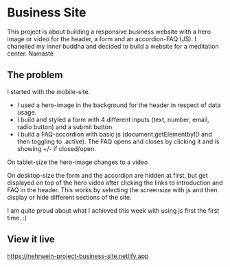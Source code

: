 # Business Site

This project is about building a responsive business website with a hero image or video for the header, a form and an accordion-FAQ (JS). I chanelled my inner buddha and decided to build a website for a meditation center. Namasté 

## The problem

I started with the mobile-site. 
- I used a hero-image in the background for the header in respect of data usage.
- I build and styled a form with 4 different inputs (text, number, email, radio button) and a submit button
- I build a FAQ-accordion with basic js (document.getElementbyID and then toggling to .active). The FAQ opens and closes by clicking it and is showing +/- if closed/open.

On tablet-size the hero-image changes to a video

On desktop-size the form and the accordion are hidden at first, but get displayed on top of the hero video after clicking the links to introduction and FAQ in the header. This works by selecting the screensize with js and then display or hide different sections of the site.

 I am quite proud about what I achieved this week with using js first the first time. :)

## View it live
https://nehrwein-project-business-site.netlify.app

